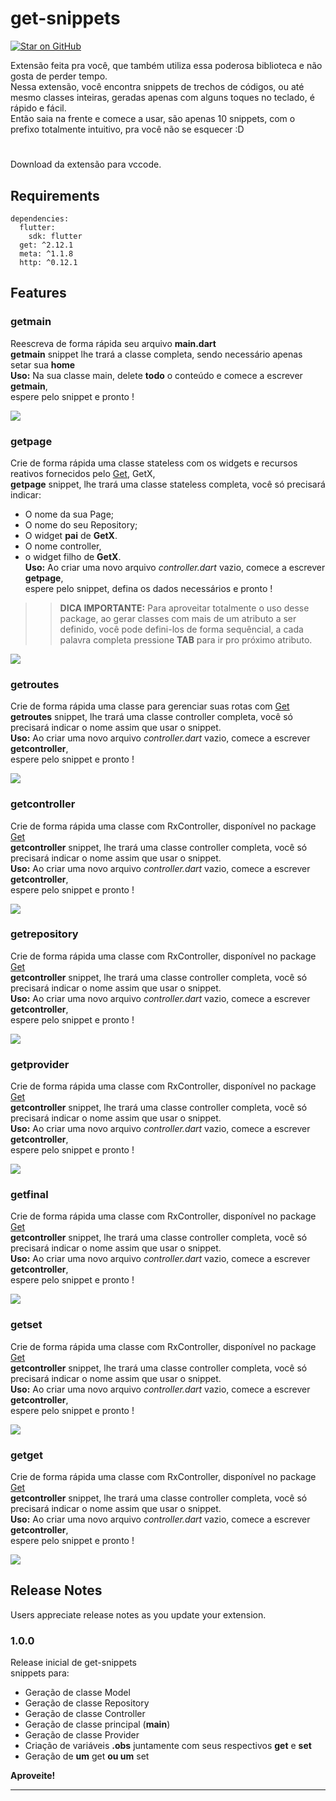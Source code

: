 # get-snippets
[![Star on GitHub](https://img.shields.io/github/stars/kauemurakami/get_snippets_extension.svg?style=flat&logo=github&colorB=deeppink&label=stars)](https://github.com/kauemurakami/get_snippets_extension)

Extensão feita pra você, que também utiliza essa poderosa biblioteca e não gosta de perder tempo.  
Nessa extensão, você encontra snippets de trechos de códigos, ou até mesmo classes inteiras, geradas apenas com alguns toques no teclado, é rápido e fácil.  
Então saia na frente e comece a usar, são apenas 10 snippets, com o prefixo totalmente intuitivo, pra você não se esquecer :D
#
Download da extensão para vccode.

## Requirements
```
dependencies:
  flutter:
    sdk: flutter
  get: ^2.12.1
  meta: ^1.1.8
  http: ^0.12.1
```

## Features

### getmain
Reescreva de forma rápida seu arquivo **main.dart**  
**getmain** snippet lhe trará a classe completa, sendo necessário apenas setar sua **home**  
**Uso:** Na sua classe main, delete **todo** o conteúdo e comece a escrever **getmain**,  
espere pelo snippet e pronto !

![](examples/getmain.gif)

### getpage
Crie de forma rápida uma classe stateless com os widgets e recursos reativos fornecidos pelo [Get](https://pub.dev/packages/get), GetX,  
**getpage** snippet, lhe trará uma classe stateless completa, você só precisará indicar:  
- O nome da sua Page;  
- O nome do seu Repository;  
- O widget **pai** de **GetX**.
- O nome controller,
- o widget filho de **GetX**.  
**Uso:** Ao criar uma novo arquivo *controller.dart* vazio, comece a escrever **getpage**,  
espere pelo snippet, defina os dados necessários e pronto !  
>> **DICA IMPORTANTE:** Para aproveitar totalmente o uso desse package, ao gerar classes com mais de um atributo a ser definido, você pode defini-los de forma sequêncial, a cada palavra completa pressione **TAB** para ir pro próximo atributo.

![](examples/getpage.gif)

### getroutes
Crie de forma rápida uma classe para gerenciar suas rotas com [Get](https://pub.dev/packages/get)  
**getroutes** snippet, lhe trará uma classe controller completa, você só precisará indicar o nome assim que usar o snippet.  
**Uso:** Ao criar uma novo arquivo *controller.dart* vazio, comece a escrever **getcontroller**,  
espere pelo snippet e pronto !

![](examples/getroutes.gif)

### getcontroller
Crie de forma rápida uma classe com RxController, disponível no package [Get](https://pub.dev/packages/get)  
**getcontroller** snippet, lhe trará uma classe controller completa, você só precisará indicar o nome assim que usar o snippet.  
**Uso:** Ao criar uma novo arquivo *controller.dart* vazio, comece a escrever **getcontroller**,  
espere pelo snippet e pronto !

![](examples/getcontroller.gif)

### getrepository
Crie de forma rápida uma classe com RxController, disponível no package [Get](https://pub.dev/packages/get)  
**getcontroller** snippet, lhe trará uma classe controller completa, você só precisará indicar o nome assim que usar o snippet.  
**Uso:** Ao criar uma novo arquivo *controller.dart* vazio, comece a escrever **getcontroller**,  
espere pelo snippet e pronto !

![](examples/getrepository.gif)

### getprovider
Crie de forma rápida uma classe com RxController, disponível no package [Get](https://pub.dev/packages/get)  
**getcontroller** snippet, lhe trará uma classe controller completa, você só precisará indicar o nome assim que usar o snippet.  
**Uso:** Ao criar uma novo arquivo *controller.dart* vazio, comece a escrever **getcontroller**,  
espere pelo snippet e pronto !

![](examples/getprovider.gif)

### getfinal
Crie de forma rápida uma classe com RxController, disponível no package [Get](https://pub.dev/packages/get)  
**getcontroller** snippet, lhe trará uma classe controller completa, você só precisará indicar o nome assim que usar o snippet.  
**Uso:** Ao criar uma novo arquivo *controller.dart* vazio, comece a escrever **getcontroller**,  
espere pelo snippet e pronto !

![](examples/getfinal.gif)

### getset
Crie de forma rápida uma classe com RxController, disponível no package [Get](https://pub.dev/packages/get)  
**getcontroller** snippet, lhe trará uma classe controller completa, você só precisará indicar o nome assim que usar o snippet.  
**Uso:** Ao criar uma novo arquivo *controller.dart* vazio, comece a escrever **getcontroller**,  
espere pelo snippet e pronto !

![](examples/getset.gif)

### getget
Crie de forma rápida uma classe com RxController, disponível no package [Get](https://pub.dev/packages/get)  
**getcontroller** snippet, lhe trará uma classe controller completa, você só precisará indicar o nome assim que usar o snippet.  
**Uso:** Ao criar uma novo arquivo *controller.dart* vazio, comece a escrever **getcontroller**,  
espere pelo snippet e pronto !

![](examples/getget.gif)

## Release Notes

Users appreciate release notes as you update your extension.

### 1.0.0

Release inicial de get-snippets  
snippets para:  
- Geração de classe Model  
- Geração de classe Repository  
- Geração de classe Controller  
- Geração de classe principal (**main**)  
- Geração de classe Provider  
- Criação de variáveis **.obs** juntamente com seus respectivos **get** e **set**  
- Geração de **um** get **ou um** set  


**Aproveite!**

-----------------------------------------------------------------------------------------------------------


